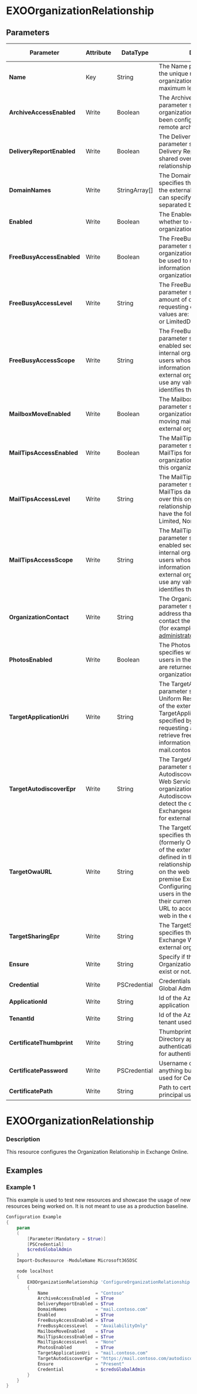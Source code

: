 ﻿# EXOOrganizationRelationship

## Parameters

| Parameter | Attribute | DataType | Description | Allowed Values |
| --- | --- | --- | --- | --- |
| **Name** | Key | String | The Name parameter specifies the unique name of the organization relationship. The maximum length is 64 characters. ||
| **ArchiveAccessEnabled** | Write | Boolean | The ArchiveAccessEnabled parameter specifies whether the organization relationship has been configured to provide remote archive access. ||
| **DeliveryReportEnabled** | Write | Boolean | The DeliveryReportEnabled parameter specifies whether Delivery Reports should be shared over the organization relationship. ||
| **DomainNames** | Write | StringArray[] | The DomainNames parameter specifies the SMTP domains of the external organization. You can specify multiple domains separated by commas. ||
| **Enabled** | Write | Boolean | The Enabled parameter specifies whether to enable the organization relationship. ||
| **FreeBusyAccessEnabled** | Write | Boolean | The FreeBusyAccessEnabled parameter specifies whether the organization relationship should be used to retrieve free/busy information from the external organization. ||
| **FreeBusyAccessLevel** | Write | String | The FreeBusyAccessLevel parameter specifies the maximum amount of detail returned to the requesting organization. Valid values are: None, AvailabilityOnly or LimitedDetails |None, AvailabilityOnly, LimitedDetails|
| **FreeBusyAccessScope** | Write | String | The FreeBusyAccessScope parameter specifies a mail-enabled security group in the internal organization that contains users whose free/busy information is accessible by an external organization. You can use any value that uniquely identifies the group. ||
| **MailboxMoveEnabled** | Write | Boolean | The MailboxMoveEnabled parameter specifies whether the organization relationship enables moving mailboxes to or from the external organization. ||
| **MailTipsAccessEnabled** | Write | Boolean | The MailTipsAccessEnabled parameter specifies whether MailTips for users in this organization are returned over this organization relationship. ||
| **MailTipsAccessLevel** | Write | String | The MailTipsAccessLevel parameter specifies the level of MailTips data externally shared over this organization relationship. This parameter can have the following values: All, Limited, None |None, All, Limited|
| **MailTipsAccessScope** | Write | String | The MailTipsAccessScope parameter specifies a mail-enabled security group in the internal organization that contains users whose free/busy information is accessible by an external organization. You can use any value that uniquely identifies the group. ||
| **OrganizationContact** | Write | String | The OrganizationContact parameter specifies the email address that can be used to contact the external organization (for example, administrator@fourthcoffee.com). ||
| **PhotosEnabled** | Write | Boolean | The PhotosEnabled parameter specifies whether photos for users in the internal organization are returned over the organization relationship. ||
| **TargetApplicationUri** | Write | String | The TargetApplicationUri parameter specifies the target Uniform Resource Identifier (URI) of the external organization. The TargetApplicationUri parameter is specified by Exchange when requesting a delegated token to retrieve free and busy information, for example, mail.contoso.com. ||
| **TargetAutodiscoverEpr** | Write | String | The TargetAutodiscoverEpr parameter specifies the Autodiscover URL of Exchange Web Services for the external organization. Exchange uses Autodiscover to automatically detect the correct Exchangeserver endpoint to use for external requests. ||
| **TargetOwaURL** | Write | String | The TargetOwaURL parameter specifies the Outlook on the web (formerly Outlook Web App) URL of the external organization that's defined in the organization relationship. It is used for Outlook on the web redirection in a cross-premise Exchange scenario. Configuring this attribute enables users in the organization to use their current Outlook on the web URL to access Outlook on the web in the external organization. ||
| **TargetSharingEpr** | Write | String | The TargetSharingEpr parameter specifies the URL of the target Exchange Web Services for the external organization. ||
| **Ensure** | Write | String | Specify if the OrganizationRelationship should exist or not. |Present, Absent|
| **Credential** | Write | PSCredential | Credentials of the Exchange Global Admin ||
| **ApplicationId** | Write | String | Id of the Azure Active Directory application to authenticate with. ||
| **TenantId** | Write | String | Id of the Azure Active Directory tenant used for authentication. ||
| **CertificateThumbprint** | Write | String | Thumbprint of the Azure Active Directory application's authentication certificate to use for authentication. ||
| **CertificatePassword** | Write | PSCredential | Username can be made up to anything but password will be used for CertificatePassword ||
| **CertificatePath** | Write | String | Path to certificate used in service principal usually a PFX file. ||

# EXOOrganizationRelationship

### Description

This resource configures the Organization Relationship in Exchange Online.

## Examples

### Example 1

This example is used to test new resources and showcase the usage of new resources being worked on.
It is not meant to use as a production baseline.

```powershell
Configuration Example
{
    param
    (
        [Parameter(Mandatory = $true)]
        [PSCredential]
        $credsGlobalAdmin
    )
    Import-DscResource -ModuleName Microsoft365DSC

    node localhost
    {
        EXOOrganizationRelationship 'ConfigureOrganizationRelationship'
        {
            Name                  = "Contoso"
            ArchiveAccessEnabled  = $True
            DeliveryReportEnabled = $True
            DomainNames           = "mail.contoso.com"
            Enabled               = $True
            FreeBusyAccessEnabled = $True
            FreeBusyAccessLevel   = "AvailabilityOnly"
            MailboxMoveEnabled    = $True
            MailTipsAccessEnabled = $True
            MailTipsAccessLevel   = "None"
            PhotosEnabled         = $True
            TargetApplicationUri  = "mail.contoso.com"
            TargetAutodiscoverEpr = "https://mail.contoso.com/autodiscover/autodiscover.svc/wssecurity"
            Ensure                = "Present"
            Credential            = $credsGlobalAdmin
        }
    }
}
```

